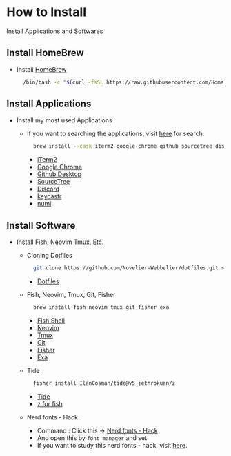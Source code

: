 # How to Install

Install Applications and Softwares

## Install HomeBrew
- Install [HomeBrew](https://github.com/Homebrew)

  ```bash
    /bin/bash -c "$(curl -fsSL https://raw.githubusercontent.com/Homebrew/install/HEAD/install.sh)"
  ```

## Install Applications

- Install my most used Applications
  - If you want to searching the applications, visit [here](https://brew.sh) for search.

    ```bash
      brew install --cask iterm2 google-chrome github sourcetree discord keycastr numi
    ```

    - [iTerm2](https://iterm2.com/)
    - [Google Chrome](https://google.com/chrome)
    - [Github Desktop](https://desktop.github.com/)
    - [SourceTree](https://www.sourcetreeapp.com/)
    - [Discord](https://discord.com/)
    - [keycastr](https://github.com/keycastr/keycastr)
    - [numi](https://numi.app/)

## Install Software

- Install Fish, Neovim Tmux, Etc.
  - Cloning Dotfiles 

    ```bash
      git clone https://github.com/Novelier-Webbelier/dotfiles.git ~/.Dotfiles
    ```
    - [Dotfiles](https://github.com/Novelier-Webbelier/dotfiles)

  - Fish, Neovim, Tmux, Git, Fisher

    ```bash
      brew install fish neovim tmux git fisher exa
    ```

    - [Fish Shell](https://fishshell.com/)
    - [Neovim](https://neovim.io/)
    - [Tmux](https://github.com/tmux/tmux)
    - [Git](https://git-scm.com/)
    - [Fisher](https://github.com/jorgebucaran/fisher)
    - [Exa](https://the.exa.website/)

  - Tide
 
    ```bash
      fisher install IlanCosman/tide@v5 jethrokuan/z
    ```

    - [Tide](https://github.com/IlanCosman/tide)
    - [z for fish](https://github.com/jethrokuan/z)

  - Nerd fonts - Hack
    - Command : Click this -> [Nerd fonts - Hack](https://github.com/source-foundry/Hack/releases/download/v3.003/Hack-v3.003-ttf.zip)
    - And open this by `font manager` and set
    - If you want to study this nerd fonts - hack, visit [here](https://github.com/ryanoasis/nerd-fonts/blob/master/patched-fonts/Hack/readme.md).
